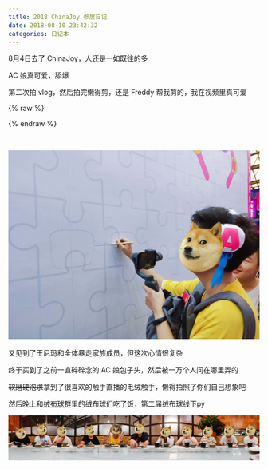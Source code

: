 ```yaml
---
title: 2018 ChinaJoy 参展日记
date: 2018-08-10 23:42:32
categories: 日记本
---
```

8月4日去了 ChinaJoy，人还是一如既往的多

AC 娘真可爱，舔爆

第二次拍 vlog，然后拍完懒得剪，还是 Freddy 帮我剪的，我在视频里真可爱

{% raw %}
<script src="https://cdn.jsdelivr.net/npm/hls.js/dist/hls.min.js"></script>
<div class="dplayer" id="dplayer-cj-1"></div>
<script>
$(function () {
    var dp = new DPlayer({
        container: document.getElementById('dplayer-cj-1'),
        preload: 'metadata',
        video: {
            quality: [{
                name: '高清1080P',
                url: 'https://api.dogecloud.com/player/get.m3u8?vcode=4f97780d6e74af82&userId=17&vtype=10&ext=.m3u8',
            }, {
                name: '高清720P',
                url: 'https://api.dogecloud.com/player/get.m3u8?vcode=4f97780d6e74af82&userId=17&vtype=5&ext=.m3u8',
            }, {
                name: '清晰540P',
                url: 'https://api.dogecloud.com/player/get.m3u8?vcode=4f97780d6e74af82&userId=17&vtype=1&ext=.m3u8',
            }, {
                name: '流程360P',
                url: 'https://api.dogecloud.com/player/get.m3u8?vcode=4f97780d6e74af82&userId=17&vtype=96&ext=.m3u8',
            }],
            defaultQuality: 0,
            type: 'hls',
            pic: 'https://cdn1.diygod.me/vlog/cj2018.png',
        },
        danmaku:{
            id: 'diygodme-cj-1',
            api: 'https://api.diygod.me/dplayer/'
        }
    });
    window.dplayers || (window.dplayers = []);
    window.dplayers.push(dp);
});
</script>
{% endraw %}
<!--more-->

&nbsp;

![](/images/cj1.jpg)

又见到了王尼玛和全体暴走家族成员，但这次心情很复杂

终于买到了之前一直碎碎念的 AC 娘包子头，然后被一万个人问在哪里弄的

~~软磨硬泡求~~拿到了很喜欢的触手直播的毛绒触手，懒得拍照了你们自己想象吧

然后晚上和[绒布球群](/images/qq-g.jpg)里的绒布球们吃了饭，第二届绒布球线下py

![](/images/cj2.jpg)